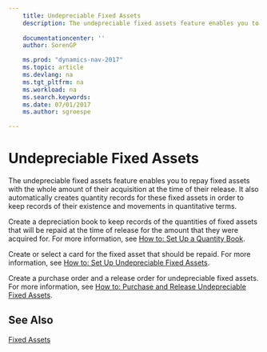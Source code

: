 ```yaml
---
    title: Undepreciable Fixed Assets 
    description: The undepreciable fixed assets feature enables you to repay fixed assets with the whole amount of their acquisition at the time of their release. It also automatically creates quantity records for these fixed assets in order to keep records of their existence and movements in quantitative terms.
    
    documentationcenter: ''
    author: SorenGP

    ms.prod: "dynamics-nav-2017"
    ms.topic: article
    ms.devlang: na
    ms.tgt_pltfrm: na
    ms.workload: na
    ms.search.keywords:
    ms.date: 07/01/2017
    ms.author: sgroespe

---
```

# Undepreciable Fixed Assets
The undepreciable fixed assets feature enables you to repay fixed assets with the whole amount of their acquisition at the time of their release. It also automatically creates quantity records for these fixed assets in order to keep records of their existence and movements in quantitative terms.  
  
 Create a depreciation book to keep records of the quantities of fixed assets that will be repaid at the time of release for the amount that they were acquired for. For more information, see [How to: Set Up a Quantity Book](how-to-set-up-a-quantity-book.md).  
  
 Create or select a card for the fixed asset that should be repaid. For more information, see [How to: Set Up Undepreciable Fixed Assets](how-to-set-up-undepreciable-fixed-assets.md).  
  
 Create a purchase order and a release order for undepreciable fixed assets. For more information, see [How to: Purchase and Release Undepreciable Fixed Assets](how-to-purchase-and-release-undepreciable-fixed-assets.md).  
  
## See Also  
 [Fixed Assets](fixed-assets.md)